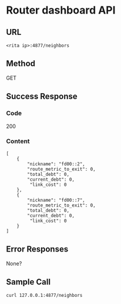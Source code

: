 # Router dashboard API

## URL

`<rita ip>:4877/neighbors`

## Method

GET

## Success Response

### Code

200

### Content

```
[
   	{
   		"nickname": "fd00::2",
   		"route_metric_to_exit": 0,
   		"total_debt": 0,
   		"current_debt": 0,
         "link_cost": 0
   	},
   	{
   		"nickname": "fd00::7",
   		"route_metric_to_exit": 0,
   		"total_debt": 0,
   		"current_debt": 0,
         "link_cost": 0
   	}
]
```

## Error Responses

None?

## Sample Call

`curl 127.0.0.1:4877/neighbors`
